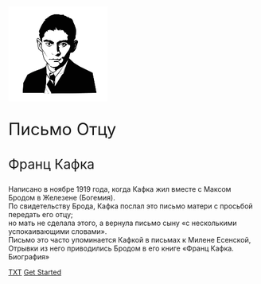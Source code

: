 ![logo](assets/kafka-p.png)
<p style="font-size:25pt;"> Письмо Отцу </p>

<p style="font-size:20pt;"> Франц Кафка </p>

Написано в ноябре 1919 года, когда Кафка жил вместе с Максом Бродом в Железене (Богемия). <br/>
По свидетельству Брода, Кафка послал это письмо матери с просьбой передать его отцу; <br/>
но мать не сделала этого, а вернула письмо сыну «с несколькими успокаивающими словами».<br/>
Письмо это часто упоминается Кафкой в письмах к Милене Есенской, <br/>
Отрывки из него приводились Бродом в его книге «Франц Кафка. Биография»

[TXT](https://github.com/develoopeer/kafka-letter/book/assets/book.txt)
[Get Started](pages/1)